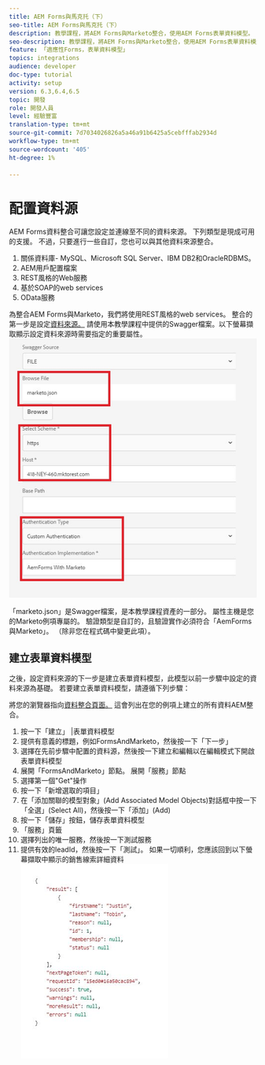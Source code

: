 ```yaml
---
title: AEM Forms與馬克托（下）
seo-title: AEM Forms與馬克托（下）
description: 教學課程，將AEM Forms與Marketo整合，使用AEM Forms表單資料模型。
seo-description: 教學課程，將AEM Forms與Marketo整合，使用AEM Forms表單資料模型。
feature: 「適應性Forms，表單資料模型」
topics: integrations
audience: developer
doc-type: tutorial
activity: setup
version: 6.3,6.4,6.5
topic: 開發
role: 開發人員
level: 經驗豐富
translation-type: tm+mt
source-git-commit: 7d7034026826a5a46a91b6425a5cebfffab2934d
workflow-type: tm+mt
source-wordcount: '405'
ht-degree: 1%

---
```



# 配置資料源

AEM Forms資料整合可讓您設定並連線至不同的資料來源。 下列類型是現成可用的支援。 不過，只要進行一些自訂，您也可以與其他資料來源整合。

1. 關係資料庫- MySQL、Microsoft SQL Server、IBM DB2和OracleRDBMS。
1. AEM用戶配置檔案
1. REST風格的Web服務
1. 基於SOAP的web services
1. OData服務

為整合AEM Forms與Marketo，我們將使用REST風格的web services。 整合的第一步是設定[資料來源。](https://helpx.adobe.com/experience-manager/6-4/forms/using/configure-data-sources.html#ConfigureRESTfulwebservices) 請使用本教學課程中提供的Swagger檔案。以下螢幕擷取顯示設定資料來源時需要指定的重要屬性。
![資料源](assets/datasource.jfif)

「marketo.json」是Swagger檔案，是本教學課程資產的一部分。
屬性主機是您的Marketo例項專屬的。
驗證類型是自訂的，且驗證實作必須符合「AemForms與Marketo」。 （除非您在程式碼中變更此項）。

## 建立表單資料模型

之後，設定資料來源的下一步是建立表單資料模型，此模型以前一步驟中設定的資料來源為基礎。 若要建立表單資料模型，請遵循下列步驟：

將您的瀏覽器指向[資料整合頁面。](http://localhost:4502/aem/forms.html/content/dam/formsanddocuments-fdm) 這會列出在您的例項上建立的所有資料AEM整合。

1. 按一下「建立」 |表單資料模型
1. 提供有意義的標題，例如FormsAndMarketo，然後按一下「下一步」
1. 選擇在先前步驟中配置的資料源，然後按一下建立和編輯以在編輯模式下開啟表單資料模型
1. 展開「FormsAndMarketo」節點。 展開「服務」節點
1. 選擇第一個&quot;Get&quot;操作
1. 按一下「新增選取的項目」
1. 在「添加關聯的模型對象」(Add Associated Model Objects)對話框中按一下「全選」(Select All)，然後按一下「添加」(Add)
1. 按一下「儲存」按鈕，儲存表單資料模型
1. 「服務」頁籤
1. 選擇列出的唯一服務，然後按一下測試服務
1. 提供有效的leadId，然後按一下「測試」。 如果一切順利，您應該回到以下螢幕擷取中顯示的銷售線索詳細資料
   ![測試結果](assets/testresults.jfif)
